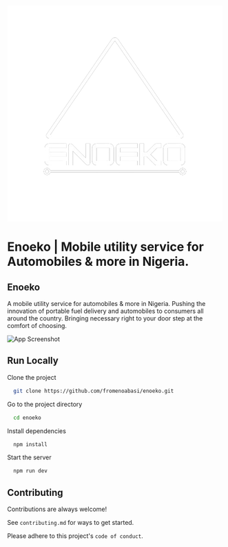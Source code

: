 ![Logo](/public/logos/enoeko_dark.png)

# Enoeko | Mobile utility service for Automobiles & more in Nigeria.

## Enoeko

A mobile utility service for automobiles & more in Nigeria. Pushing the innovation of portable fuel delivery and automobiles to consumers all around the country. Bringing necessary right to your door step at the comfort of choosing.

![App Screenshot](https://via.placeholder.com/468x300?text=App+Screenshot+Here)

## Run Locally

Clone the project

```bash
  git clone https://github.com/fromenoabasi/enoeko.git
```

Go to the project directory

```bash
  cd enoeko
```

Install dependencies

```bash
  npm install
```

Start the server

```bash
  npm run dev
```

## Contributing

Contributions are always welcome!

See `contributing.md` for ways to get started.

Please adhere to this project's `code of conduct`.
